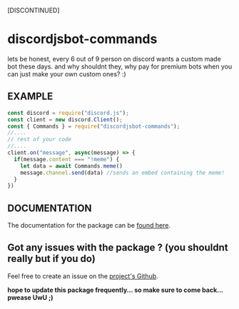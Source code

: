 [DISCONTINUED]


# discordjsbot-commands
lets be honest, every 6 out of 9 person on discord wants a custom made bot these days. and why shouldnt they, why pay for premium bots when you can just make your own custom ones? :)


## EXAMPLE
```js
const discord = require("discord.js");
const client = new discord.Client();
const { Commands } = require("discordjsbot-commands");
//....
// rest of your code
//....
client.on("message", async(message) => {
  if(message.content === "!meme") {
    let data = await Commands.meme()
    message.channel.send(data) //sends an embed containing the meme!
  }
})

```


## DOCUMENTATION
The documentation for the package can be [found here](https://tec-wizard.gitbook.io/discordjsbot-commands).


## Got any issues with the package ? (you shouldnt really but if you do)
Feel free to create an issue on the [project's Github](https://github.com/tec-wizard/discordjsbot-commands/issues).


__hope to update this package frequently... so make sure to come back... pwease UwU ;)__
